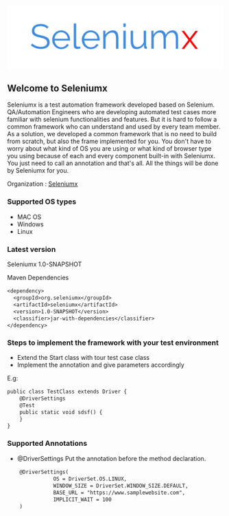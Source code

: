 ![Image](https://raw.githubusercontent.com/seleniumx/seleniumx/master/Seleniumx_logo.png)

## Welcome to Seleniumx

Seleniumx is a test automation framework developed based on Selenium. QA/Automation Engineers who are developing automated test cases more familiar with selenium functionalities and features. But it is hard to follow a common framework who can understand and used by every team member. As a solution, we developed a common framework that is no need to build from scratch, but also the frame implemented for you. You don't have to worry about what kind of OS you are using or what kind of browser type you using because of each and every component built-in with Seleniumx. You just need to call an annotation and that's all. All the things will be done by Seleniumx for you.

Organization : [Seleniumx](https://github.com/seleniumx/seleniumx)

### Supported OS types 
- MAC OS
- Windows
- Linux


### Latest version
Seleniumx 1.0-SNAPSHOT

Maven Dependencies
```
<dependency>
  <groupId>org.seleniumx</groupId>
  <artifactId>seleniumx</artifactId>
  <version>1.0-SNAPSHOT</version>
  <classifier>jar-with-dependencies</classifier>
</dependency>
```

### Steps to implement the framework with your test environment
- Extend the Start class with tour test case class
- Implement the annotation and give parameters accordingly

E.g:
```
public class TestClass extends Driver {
    @DriverSettings
    @Test
    public static void sdsf() {
    }
}
```
### Supported Annotations 

- @DriverSettings
Put the annotation before the method declaration. 
```
    @DriverSettings(
               OS = DriverSet.OS.LINUX,
               WINDOW_SIZE = DriverSet.WINDOW_SIZE.DEFAULT,
               BASE_URL = "https://www.samplewebsite.com",
               IMPLICIT_WAIT = 100
    )
```


